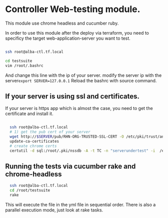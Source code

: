 # Controller Web-testing module.

This module use chrome headless and cucumber ruby.

In order to use this module after the deploy via terraform, you need to specificy the target web-application-server you want to test.

```bash

ssh root@alba-ctl.tf.local

cd testsuite
vim /root/.bashrc
```
And change this line with the ip of your server.
modify the server ip with the server```export SERVER=127.0.0.1```
Reload the bashrc with source command.

## If your server is using ssl and certificates.

If your server is https app which is almost the case, you need to get the certificate and install it.

```bash

  ssh root@alba-ctl.tf.local
  # 1) get the pub cert of your server
  wget http://$SERVER/pub/RHN-ORG-TRUSTED-SSL-CERT -O /etc/pki/trust/anchors/$SERVER.cert
  update-ca-certificates
  # create chrome certs
  certutil -d sql:/root/.pki/nssdb -A -t TC -n "serverundertest" -i  /etc/pki/trust/anchors/$SERVER.cert
```

## Running the tests via cucumber rake and chrome-headless

```bash
  ssh root@alba-ctl.tf.local
  cd /root/testsuite
  rake
```

This will execute the file in the yml file in sequential order.
There is also a parallel execution mode, just look at rake tasks.
